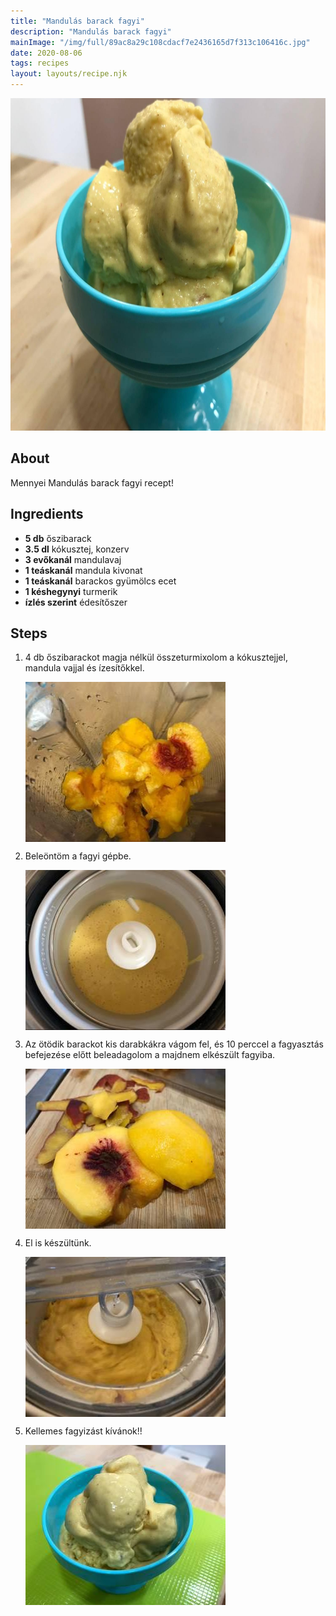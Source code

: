 ```yaml
---
title: "Mandulás barack fagyi"
description: "Mandulás barack fagyi"
mainImage: "/img/full/89ac8a29c108cdacf7e2436165d7f313c106416c.jpg"
date: 2020-08-06
tags: recipes
layout: layouts/recipe.njk
---
```

                        
<p align="center"><a href="https://cookpad.com/hu/receptek/13354580-mandulas-barack-fagyi" rel="Recipe source page"><img width="751" height="532" src="/img/full/89ac8a29c108cdacf7e2436165d7f313c106416c.jpg"/></a></p>

## About
Mennyei Mandulás barack fagyi recept! 

>  

## Ingredients
* **5 db** őszibarack
* **3.5 dl** kókusztej, konzerv
* **3 evőkanál** mandulavaj
* **1 teáskanál** mandula kivonat
* **1 teáskanál** barackos gyümölcs ecet
* **1 késhegynyi** turmerik
* **ízlés szerint** édesítőszer

## Steps

1. 4 db őszibarackot magja nélkül összeturmixolom a kókusztejjel, mandula vajjal és ízesítőkkel.
 
    <p><img width="320" height="256" align="left" src="/img/full/54490f75da7b0caf0e3c9b716ce2fbe5feeff33f.jpg"/></p><div style="clear: both"/>

2. Beleöntöm a fagyi gépbe.
 
    <p><img width="320" height="256" align="left" src="/img/full/1a3f46a27ea69f87de30fbf5bee5a6418b74f3ad.jpg"/></p><div style="clear: both"/>

3. Az ötödik barackot kis darabkákra vágom fel, és 10 perccel a fagyasztás befejezése előtt beleadagolom a majdnem elkészült fagyiba.
 
    <p><img width="320" height="256" align="left" src="/img/full/535ef856c81d9600233d28620a133eeaa07d6300.jpg"/></p><div style="clear: both"/>

4. El is készültünk.
 
    <p><img width="320" height="256" align="left" src="/img/full/ca1b3696bc855538bfb4d3e01d2a956b53a00c4d.jpg"/></p><div style="clear: both"/>

5. Kellemes fagyizást kívánok!!
 
    <p><img width="320" height="256" align="left" src="/img/full/edc2c027086c03ac910a31e4c9df05fbe845746e.jpg"/></p><div style="clear: both"/>


